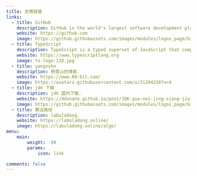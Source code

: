 ```yaml
---
title: 友情链接
links:
  - title: GitHub
    description: GitHub is the world's largest software development platform.
    website: https://github.com
    image: https://github.githubassets.com/images/modules/logos_page/GitHub-Mark.png
  - title: TypeScript
    description: TypeScript is a typed superset of JavaScript that compiles to plain JavaScript.
    website: https://www.typescriptlang.org
    image: ts-logo-128.jpg
  - title: yangxshn
    description: 杨雪山的博客.
    website: https://www.88-bit.com/
    image: https://avatars.githubusercontent.com/u/31204210?v=4
  - title: jdk 下载
    description: jdk 国内下载.
    website: https://ddonano.github.io/post/JDK-guo-nei-jing-xiang-jia-su-xia-zai.html
    image: https://github.githubassets.com/images/modules/logos_page/GitHub-Mark.png
  - title: 算法面经
    description: labuladong.
    website: https://labuladong.online/
    image: https://labuladong.online/algo/
menu:
    main: 
        weight: -50
        params:
            icon: link

comments: false
---
```

